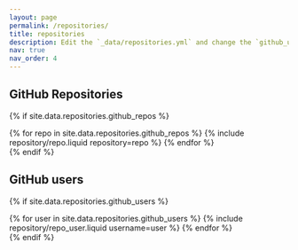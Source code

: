 ```yaml
---
layout: page
permalink: /repositories/
title: repositories
description: Edit the `_data/repositories.yml` and change the `github_users` and `github_repos` lists to include your own GitHub profile and repositories.
nav: true
nav_order: 4
---
```


## GitHub Repositories
{% if site.data.repositories.github_repos %}
<div class="repositories d-flex flex-wrap flex-md-row flex-column justify-content-between align-items-center">
  {% for repo in site.data.repositories.github_repos %}
    {% include repository/repo.liquid repository=repo %}
  {% endfor %}
</div>
{% endif %}

## GitHub users

{% if site.data.repositories.github_users %}
  <div class="repositories d-flex flex-wrap flex-md-row flex-column justify-content-between align-items-center">
    {% for user in site.data.repositories.github_users %}
      {% include repository/repo_user.liquid username=user %}
    {% endfor %}
  </div>
{% endif %}



